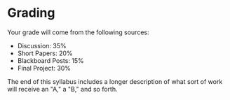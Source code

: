 # Grading

Your grade will come from the following sources:

* Discussion: 35%
* Short Papers: 20%
* Blackboard Posts: 15%
* Final Project: 30%

The end of this syllabus includes a longer description of what sort of work will receive an "A," a "B," and so forth. 

 